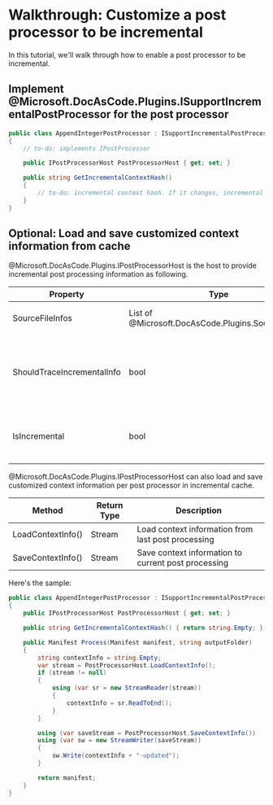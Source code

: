 # Walkthrough: Customize a post processor to be incremental

In this tutorial, we'll walk through how to enable a post processor to be incremental.

## Implement @Microsoft.DocAsCode.Plugins.ISupportIncrementalPostProcessor for the post processor

```csharp
public class AppendIntegerPostProcessor : ISupportIncrementalPostProcessor
{
    // to-do: implements IPostProcessor

    public IPostProcessorHost PostProcessorHost { get; set; }

    public string GetIncrementalContextHash()
    {
        // to-do: incremental context hash. If it changes, incremental post processing isn't triggered.
    }
}
```

## Optional: Load and save customized context information from cache

@Microsoft.DocAsCode.Plugins.IPostProcessorHost is the host to provide incremental post processing information as following.

Property                     | Type                    | Description
---------------------        | ---------------------   | ---------------------
SourceFileInfos              | List of @Microsoft.DocAsCode.Plugins.SourceFileInfo | Information of source files
ShouldTraceIncrementalInfo   | bool                  | Whether the post processor should trace incremental information
IsIncremental                | bool                  | Whether the post processor can be incremental

@Microsoft.DocAsCode.Plugins.IPostProcessorHost can also load and save customized context information per post processor in incremental cache.

Method                     | Return Type         | Description
---------------------      | ---------------     | ---------------------
LoadContextInfo()          | Stream              | Load context information from last post processing
SaveContextInfo()          | Stream              | Save context information to current post processing

Here's the sample:
```csharp
public class AppendIntegerPostProcessor : ISupportIncrementalPostProcessor
{
    public IPostProcessorHost PostProcessorHost { get; set; }

    public string GetIncrementalContextHash() { return string.Empty; }

    public Manifest Process(Manifest manifest, string outputFolder)
    {
        string contextInfo = string.Empty;
        var stream = PostProcessorHost.LoadContextInfo();
        if (stream != null)
        {
            using (var sr = new StreamReader(stream))
            {
                contextInfo = sr.ReadToEnd();
            }
        }

        using (var saveStream = PostProcessorHost.SaveContextInfo())
        using (var sw = new StreamWriter(saveStream))
        {
            sw.Write(contextInfo + "-updated");
        }

        return manifest;
    }
}
```